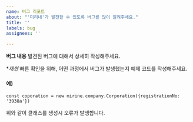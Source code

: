 ```yaml
---
name: 버그 리포트
about: "'미리내'가 발전할 수 있도록 버그를 많이 알려주세요."
title: ''
labels: bug
assignees: ''

---
```


**버그 내용**
발견된 버그에 대해서 상세히 작성해주세요.

**재현*
빠른 확인을 위해, 어떤 과정에서 버그가 발생했는지 예제 코드를 작성해주세요.

#### 예)
```
const coporation = new mirine.company.Corporation({registrationNo: '3938a'})
```
위와 같이 클래스를 생성시 오류가 발생합니다.
